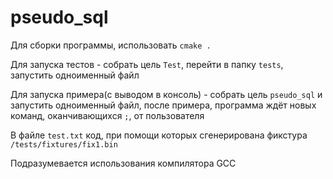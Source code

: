 # pseudo_sql

Для сборки программы, использовать ```cmake .```

Для запуска тестов - собрать цель ```Test```, перейти в папку `tests`, запустить одноименный файл

Для запуска примера(с выводом в консоль) - собрать цель ```pseudo_sql``` и запустить одноименный файл, после примера,
программа ждёт новых команд, оканчивающихся `;`, от
пользователя

В файле `test.txt` код, при помощи которых сгенерирована фикстура `/tests/fixtures/fix1.bin`

Подразумевается использования компилятора GCC

